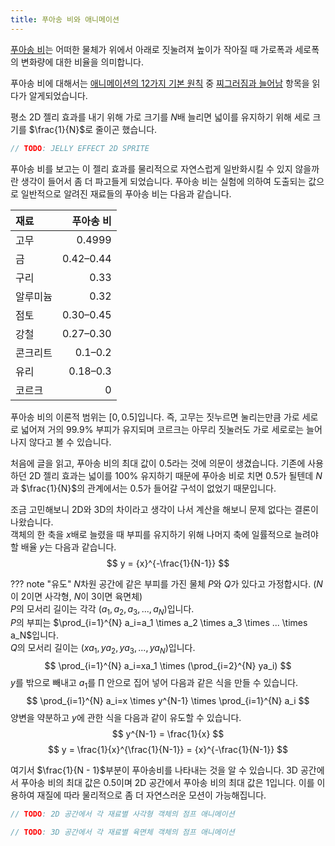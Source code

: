 ```yaml
---
title: 푸아송 비와 애니메이션
---
```


[푸아송 비](https://en.wikipedia.org/wiki/Poisson%27s_ratio)는
어떠한 물체가 위에서 아래로 짓눌려져 높이가 작아질 때 가로폭과 세로폭의 변화량에 대한 비율을 의미합니다.

푸아송 비에 대해서는 [애니메이션의 12가지 기본 원칙](https://en.wikipedia.org/wiki/Twelve_basic_principles_of_animation) 중 [찌그러짐과 늘어남](https://en.wikipedia.org/wiki/Squash_and_stretch) 항목을 읽다가 알게되었습니다.

평소 2D 젤리 효과를 내기 위해 가로 크기를 $N$배 늘리면 넓이를 유지하기 위해 세로 크기를 $\frac{1}{N}$로 줄이곤 했습니다.

```js
// TODO: JELLY EFFECT 2D SPRITE
```

푸아송 비를 보고는 이 젤리 효과를 물리적으로 자연스럽게 일반화시킬 수 있지 않을까란 생각이 들어서 좀 더 파고들게 되었습니다.
푸아송 비는 실험에 의하여 도출되는 값으로 일반적으로 알려진 재료들의 푸아송 비는 다음과 같습니다.

| 재료          |   푸아송 비 |
|:--------------|------------:|
| 고무          |      0.4999 |
| 금            |   0.42–0.44 |
| 구리          |        0.33 |
| 알루미늄      |        0.32 |
| 점토          |   0.30–0.45 |
| 강철          |   0.27–0.30 |
| 콘크리트      |     0.1–0.2 |
| 유리          |    0.18–0.3 |
| 코르크        |           0 |

푸아송 비의 이론적 범위는 $[{0, 0.5}]$입니다. 즉, 고무는 짓누르면 눌리는만큼 가로 세로로 넓어져 거의 99.9% 부피가 유지되며 코르크는 아무리 짓눌러도 가로 세로로는 늘어나지 않다고 볼 수 있습니다.

처음에 글을 읽고, 푸아송 비의 최대 값이 0.5라는 것에 의문이 생겼습니다.
기존에 사용하던 2D 젤리 효과는 넓이를 100% 유지하기 때문에 푸아송 비로 치면 0.5가 될텐데 $N$과 $\frac{1}{N}$의 관계에서는 0.5가 들어갈 구석이 없었기 때문입니다.

조금 고민해보니 2D와 3D의 차이라고 생각이 나서 계산을 해보니 문제 없다는 결론이 나왔습니다.<br />
객체의 한 축을 $x$배로 늘렸을 때 부피를 유지하기 위해 나머지 축에 일률적으로 늘려야할 배율 $y$는 다음과 같습니다.
$$ y = {x}^{-\frac{1}{N-1}} $$

??? note "유도"
    $N$차원 공간에 같은 부피를 가진 물체 $P$와 $Q$가 있다고 가정합시다. ($N$이 2이면 사각형, $N$이 3이면 육면체)<br />
    $P$의 모서리 길이는 각각 $(a_1, a_2, a_3, ..., a_N)$입니다.<br />
    $P$의 부피는 $\prod_{i=1}^{N} a_i=a_1 \times a_2 \times a_3 \times ... \times a_N$입니다.<br />
    $Q$의 모서리 길이는 $(xa_1, ya_2, ya_3, ..., ya_N)$입니다.<br />
    $$ \prod_{i=1}^{N} a_i=xa_1 \times (\prod_{i=2}^{N} ya_i) $$
    $y$를 밖으로 빼내고 $a_1$를 $\prod$ 안으로 집어 넣어 다음과 같은 식을 만들 수 있습니다.
    $$ \prod_{i=1}^{N} a_i=x \times y^{N-1} \times \prod_{i=1}^{N} a_i $$
    양변을 약분하고 $y$에 관한 식을 다음과 같이 유도할 수 있습니다.
    $$ y^{N-1} = \frac{1}{x} $$
    $$ y = \frac{1}{x}^{\frac{1}{N-1}} = {x}^{-\frac{1}{N-1}} $$

여기서 $\frac{1}{N - 1}$부분이 푸아송비를 나타내는 것을 알 수 있습니다.
3D 공간에서 푸아송 비의 최대 값은 0.5이며 2D 공간에서 푸아송 비의 최대 값은 1입니다.
이를 이용하여 재질에 따라 물리적으로 좀 더 자연스러운 모션이 가능해집니다.

```js
// TODO: 2D 공간에서 각 재료별 사각형 객체의 점프 애니메이션
```

```js
// TODO: 3D 공간에서 각 재료별 육면체 객체의 점프 애니메이션
```
